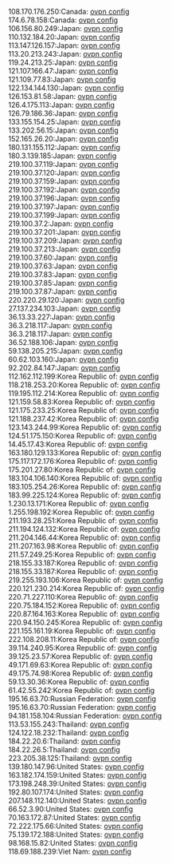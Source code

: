 108.170.176.250:Canada: [ovpn config](vpn/108_170_176_250.ovpn)  
174.6.78.158:Canada: [ovpn config](vpn/174_6_78_158.ovpn)  
106.156.80.249:Japan: [ovpn config](vpn/106_156_80_249.ovpn)  
110.132.184.20:Japan: [ovpn config](vpn/110_132_184_20.ovpn)  
113.147.126.157:Japan: [ovpn config](vpn/113_147_126_157.ovpn)  
113.20.213.243:Japan: [ovpn config](vpn/113_20_213_243.ovpn)  
119.24.213.25:Japan: [ovpn config](vpn/119_24_213_25.ovpn)  
121.107.166.47:Japan: [ovpn config](vpn/121_107_166_47.ovpn)  
121.109.77.83:Japan: [ovpn config](vpn/121_109_77_83.ovpn)  
122.134.144.130:Japan: [ovpn config](vpn/122_134_144_130.ovpn)  
126.153.81.58:Japan: [ovpn config](vpn/126_153_81_58.ovpn)  
126.4.175.113:Japan: [ovpn config](vpn/126_4_175_113.ovpn)  
126.79.186.36:Japan: [ovpn config](vpn/126_79_186_36.ovpn)  
133.155.154.25:Japan: [ovpn config](vpn/133_155_154_25.ovpn)  
133.202.56.15:Japan: [ovpn config](vpn/133_202_56_15.ovpn)  
152.165.26.20:Japan: [ovpn config](vpn/152_165_26_20.ovpn)  
180.131.155.112:Japan: [ovpn config](vpn/180_131_155_112.ovpn)  
180.3.139.185:Japan: [ovpn config](vpn/180_3_139_185.ovpn)  
219.100.37.119:Japan: [ovpn config](vpn/219_100_37_119.ovpn)  
219.100.37.120:Japan: [ovpn config](vpn/219_100_37_120.ovpn)  
219.100.37.159:Japan: [ovpn config](vpn/219_100_37_159.ovpn)  
219.100.37.192:Japan: [ovpn config](vpn/219_100_37_192.ovpn)  
219.100.37.196:Japan: [ovpn config](vpn/219_100_37_196.ovpn)  
219.100.37.197:Japan: [ovpn config](vpn/219_100_37_197.ovpn)  
219.100.37.199:Japan: [ovpn config](vpn/219_100_37_199.ovpn)  
219.100.37.2:Japan: [ovpn config](vpn/219_100_37_2.ovpn)  
219.100.37.201:Japan: [ovpn config](vpn/219_100_37_201.ovpn)  
219.100.37.209:Japan: [ovpn config](vpn/219_100_37_209.ovpn)  
219.100.37.213:Japan: [ovpn config](vpn/219_100_37_213.ovpn)  
219.100.37.60:Japan: [ovpn config](vpn/219_100_37_60.ovpn)  
219.100.37.63:Japan: [ovpn config](vpn/219_100_37_63.ovpn)  
219.100.37.83:Japan: [ovpn config](vpn/219_100_37_83.ovpn)  
219.100.37.85:Japan: [ovpn config](vpn/219_100_37_85.ovpn)  
219.100.37.87:Japan: [ovpn config](vpn/219_100_37_87.ovpn)  
220.220.29.120:Japan: [ovpn config](vpn/220_220_29_120.ovpn)  
27.137.234.103:Japan: [ovpn config](vpn/27_137_234_103.ovpn)  
36.13.33.227:Japan: [ovpn config](vpn/36_13_33_227.ovpn)  
36.3.218.117:Japan: [ovpn config](vpn/36_3_218_117.ovpn)  
36.3.218.117:Japan: [ovpn config](vpn/36_3_218_117.ovpn)  
36.52.188.106:Japan: [ovpn config](vpn/36_52_188_106.ovpn)  
59.138.205.215:Japan: [ovpn config](vpn/59_138_205_215.ovpn)  
60.62.103.160:Japan: [ovpn config](vpn/60_62_103_160.ovpn)  
92.202.84.147:Japan: [ovpn config](vpn/92_202_84_147.ovpn)  
112.162.112.199:Korea Republic of: [ovpn config](vpn/112_162_112_199.ovpn)  
118.218.253.20:Korea Republic of: [ovpn config](vpn/118_218_253_20.ovpn)  
119.195.112.214:Korea Republic of: [ovpn config](vpn/119_195_112_214.ovpn)  
121.159.58.83:Korea Republic of: [ovpn config](vpn/121_159_58_83.ovpn)  
121.175.233.25:Korea Republic of: [ovpn config](vpn/121_175_233_25.ovpn)  
121.188.237.42:Korea Republic of: [ovpn config](vpn/121_188_237_42.ovpn)  
123.143.244.99:Korea Republic of: [ovpn config](vpn/123_143_244_99.ovpn)  
124.51.175.150:Korea Republic of: [ovpn config](vpn/124_51_175_150.ovpn)  
14.45.17.43:Korea Republic of: [ovpn config](vpn/14_45_17_43.ovpn)  
163.180.129.133:Korea Republic of: [ovpn config](vpn/163_180_129_133.ovpn)  
175.117.172.176:Korea Republic of: [ovpn config](vpn/175_117_172_176.ovpn)  
175.201.27.80:Korea Republic of: [ovpn config](vpn/175_201_27_80.ovpn)  
183.104.106.140:Korea Republic of: [ovpn config](vpn/183_104_106_140.ovpn)  
183.105.254.26:Korea Republic of: [ovpn config](vpn/183_105_254_26.ovpn)  
183.99.225.124:Korea Republic of: [ovpn config](vpn/183_99_225_124.ovpn)  
1.230.13.171:Korea Republic of: [ovpn config](vpn/1_230_13_171.ovpn)  
1.255.198.192:Korea Republic of: [ovpn config](vpn/1_255_198_192.ovpn)  
211.193.28.251:Korea Republic of: [ovpn config](vpn/211_193_28_251.ovpn)  
211.194.124.132:Korea Republic of: [ovpn config](vpn/211_194_124_132.ovpn)  
211.204.146.44:Korea Republic of: [ovpn config](vpn/211_204_146_44.ovpn)  
211.207.163.98:Korea Republic of: [ovpn config](vpn/211_207_163_98.ovpn)  
211.57.249.25:Korea Republic of: [ovpn config](vpn/211_57_249_25.ovpn)  
218.155.33.187:Korea Republic of: [ovpn config](vpn/218_155_33_187.ovpn)  
218.155.33.187:Korea Republic of: [ovpn config](vpn/218_155_33_187.ovpn)  
219.255.193.106:Korea Republic of: [ovpn config](vpn/219_255_193_106.ovpn)  
220.121.230.214:Korea Republic of: [ovpn config](vpn/220_121_230_214.ovpn)  
220.71.227.110:Korea Republic of: [ovpn config](vpn/220_71_227_110.ovpn)  
220.75.184.152:Korea Republic of: [ovpn config](vpn/220_75_184_152.ovpn)  
220.87.164.163:Korea Republic of: [ovpn config](vpn/220_87_164_163.ovpn)  
220.94.150.245:Korea Republic of: [ovpn config](vpn/220_94_150_245.ovpn)  
221.155.161.19:Korea Republic of: [ovpn config](vpn/221_155_161_19.ovpn)  
222.108.208.11:Korea Republic of: [ovpn config](vpn/222_108_208_11.ovpn)  
39.114.240.95:Korea Republic of: [ovpn config](vpn/39_114_240_95.ovpn)  
39.125.23.57:Korea Republic of: [ovpn config](vpn/39_125_23_57.ovpn)  
49.171.69.63:Korea Republic of: [ovpn config](vpn/49_171_69_63.ovpn)  
49.175.74.98:Korea Republic of: [ovpn config](vpn/49_175_74_98.ovpn)  
59.13.30.36:Korea Republic of: [ovpn config](vpn/59_13_30_36.ovpn)  
61.42.55.242:Korea Republic of: [ovpn config](vpn/61_42_55_242.ovpn)  
195.16.63.70:Russian Federation: [ovpn config](vpn/195_16_63_70.ovpn)  
195.16.63.70:Russian Federation: [ovpn config](vpn/195_16_63_70.ovpn)  
94.181.158.104:Russian Federation: [ovpn config](vpn/94_181_158_104.ovpn)  
113.53.155.243:Thailand: [ovpn config](vpn/113_53_155_243.ovpn)  
124.122.18.232:Thailand: [ovpn config](vpn/124_122_18_232.ovpn)  
184.22.20.6:Thailand: [ovpn config](vpn/184_22_20_6.ovpn)  
184.22.26.5:Thailand: [ovpn config](vpn/184_22_26_5.ovpn)  
223.205.38.125:Thailand: [ovpn config](vpn/223_205_38_125.ovpn)  
139.180.147.96:United States: [ovpn config](vpn/139_180_147_96.ovpn)  
163.182.174.159:United States: [ovpn config](vpn/163_182_174_159.ovpn)  
173.198.248.39:United States: [ovpn config](vpn/173_198_248_39.ovpn)  
192.80.107.174:United States: [ovpn config](vpn/192_80_107_174.ovpn)  
207.148.112.140:United States: [ovpn config](vpn/207_148_112_140.ovpn)  
66.52.3.90:United States: [ovpn config](vpn/66_52_3_90.ovpn)  
70.163.172.87:United States: [ovpn config](vpn/70_163_172_87.ovpn)  
72.222.175.66:United States: [ovpn config](vpn/72_222_175_66.ovpn)  
75.139.172.188:United States: [ovpn config](vpn/75_139_172_188.ovpn)  
98.168.15.82:United States: [ovpn config](vpn/98_168_15_82.ovpn)  
118.69.188.239:Viet Nam: [ovpn config](vpn/118_69_188_239.ovpn)  
